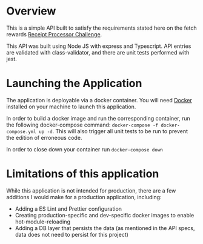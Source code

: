 # Overview

This is a simple API built to satisfy the requirements stated here on the fetch rewards [Receipt Processor Challenge](https://github.com/fetch-rewards/receipt-processor-challenge).

This API was built using Node JS with express and Typescript. API entries are validated with class-validator, and there are unit tests performed with jest.

# Launching the Application

The application is deployable via a docker container. You will need [Docker](https://docs.docker.com/) installed on your machine to launch this application.

In order to build a docker image and run the corresponding container, run the following docker-compose command: `docker-compose -f docker-compose.yml up -d`. This will also trigger all unit tests to be run to prevent the edition of erroneous code.

In order to close down your container run `docker-compose down`

# Limitations of this application

While this application is not intended for production, there are a few additions I would make for a production application, including:

- Adding a ES Lint and Prettier configuration
- Creating production-specific and dev-specific docker images to enable hot-module-reloading
- Adding a DB layer that persists the data (as mentioned in the API specs, data does not need to persist for this project)
